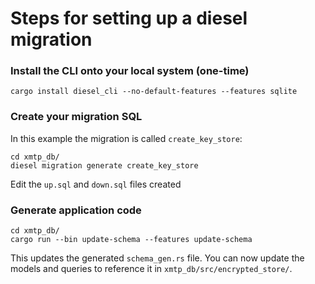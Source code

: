 # Steps for setting up a diesel migration

### Install the CLI onto your local system (one-time)

```
cargo install diesel_cli --no-default-features --features sqlite
```

### Create your migration SQL

In this example the migration is called `create_key_store`:

```
cd xmtp_db/
diesel migration generate create_key_store
```

Edit the `up.sql` and `down.sql` files created

### Generate application code

```
cd xmtp_db/
cargo run --bin update-schema --features update-schema
```

This updates the generated `schema_gen.rs` file. You can now update the models and queries to reference it in `xmtp_db/src/encrypted_store/`.
